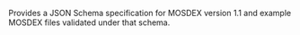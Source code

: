 Provides a JSON Schema specification for MOSDEX version 1.1 and example MOSDEX files validated under that schema.
